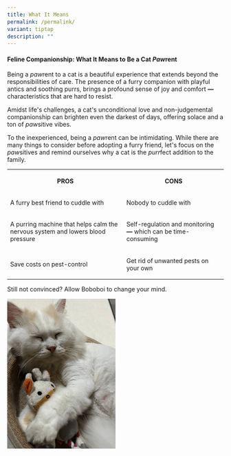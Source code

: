```yaml
---
title: What It Means
permalink: /permalink/
variant: tiptap
description: ""
---
```

<h4>Feline Companionship: What It Means to Be a Cat <em>Paw</em>rent</h4><p>Being a <em>paw</em>rent to a cat is a beautiful experience that extends beyond the responsibilities of care. The presence of a furry companion with playful antics and soothing purrs, brings a profound sense of joy and comfort <strong>—</strong> characteristics that are hard to resist.</p><p>Amidst life's challenges, a cat's unconditional love and non-judgemental companionship can brighten even the darkest of days, offering solace and a ton of <em>paw</em>sitive vibes.</p><p>To the inexperienced, being a <em>paw</em>rent can be intimidating. While there are many things to consider before adopting a furry friend, let's focus on the<em> paw</em>sitives and remind ourselves why a cat is the <em>purr</em>fect addition to the family.</p><table><tbody><tr><th rowspan="1" colspan="1"><p>PROS</p></th><th rowspan="1" colspan="1"><p>CONS</p></th></tr><tr><td rowspan="1" colspan="1"><p>A furry best friend to cuddle with</p></td><td rowspan="1" colspan="1"><p>Nobody to cuddle with</p></td></tr><tr><td rowspan="1" colspan="1"><p>A purring machine that helps calm the nervous system and lowers blood pressure</p></td><td rowspan="1" colspan="1"><p>Self-regulation and monitoring <strong>—</strong> which can be time-consuming</p></td></tr><tr><td rowspan="1" colspan="1"><p>Save costs on pest-control</p></td><td rowspan="1" colspan="1"><p>Get rid of unwanted pests on your own</p></td></tr></tbody></table><p>Still not convinced? Allow Boboboi to change your mind. </p><p></p><div class="isomer-image-wrapper"><img style="width: 50%;" height="auto" width="100%" alt="" src="/images/boboboi_min.jpg"></div><p></p>